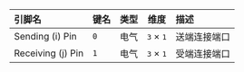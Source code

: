 <!--
DO NOT EDIT THIS FILE DIRECTLY.
This file is generated by tools/comp-docs.js.
All changes will be overwritten by regeneration.
-->

<slot class="model-pins">

| 引脚名 | 键名 | 类型 | 维度 | 描述 |
|:------ |:---- |:----:|:----:|:---- |
| Sending \(i\) Pin | `0` | 电气 | <samp>3</samp> × <samp>1</samp> | 送端连接端口 |
| Receiving \(j\) Pin | `1` | 电气 | <samp>3</samp> × <samp>1</samp> | 受端连接端口 |

</slot>

